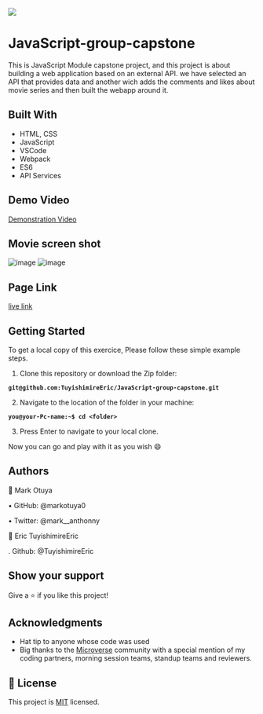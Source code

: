 
![](https://img.shields.io/badge/Microverse-blueviolet)

# JavaScript-group-capstone
This is JavaScript Module capstone project, and this project is about building a web application based on an external API. we have selected an API that provides data and another wich adds the comments and likes about movie series and then built the webapp around it. 

## Built With

- HTML, CSS 
- JavaScript
- VSCode
- Webpack
- ES6
- API Services

## Demo Video
[Demonstration Video](https://drive.google.com/drive/folders/1wtzX7u8tSCPgpJryMD9TiMrA8NoiLf1s?usp=sharing)

## Movie screen shot
![image](https://user-images.githubusercontent.com/102757126/184555024-0fe43284-b9f9-4c84-a5e4-ccf880c74b08.png)
![image](https://user-images.githubusercontent.com/102757126/184555098-355f347a-ea86-40b8-8ea3-9a12d868b7ec.png)


## Page Link 

[live link](https://tuyishimireeric.github.io/JavaScript-group-capstone/dist/)


## Getting Started
To get a local copy of this exercice, Please follow these simple example steps.

1. Clone this repository or download the Zip folder:

**``git@github.com:TuyishimireEric/JavaScript-group-capstone.git``**

2. Navigate to the location of the folder in your machine:

**``you@your-Pc-name:~$ cd <folder>``**

3. Press Enter to navigate to your local clone.

Now you can go and play with it as you wish :smile:

## Authors
👤 Mark Otuya

• GitHub: @markotuya0

• Twitter: @mark__anthonny

👤 Eric TuyishimireEric

. Github: @TuyishimireEric

## Show your support
Give a ⭐️ if you like this project!

## Acknowledgments

- Hat tip to anyone whose code was used
- Big thanks to the [Microverse](https://bit.ly/MicroverseTN) community with a special mention of my coding partners, morning session teams, standup teams and reviewers.

## 📝 License
This project is [MIT](./LICENSE.txt) licensed.
